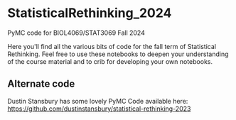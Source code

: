# StatisticalRethinking_2024
PyMC code for BIOL4069/STAT3069 Fall 2024

Here you'll find all the various bits of code for the fall term of Statistical Rethinking. Feel free to use these notebooks to deepen your understanding of the course material and to crib for developing your own notebooks.

## Alternate code

Dustin Stansbury has some lovely PyMC Code available here: https://github.com/dustinstansbury/statistical-rethinking-2023
